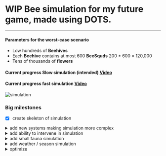 # WIP Bee simulation for my future game, made using DOTS.
---
#### Parameters for the worst-case scenario
- Low hundreds of **Beehives**
- Each **Beehive** contains at most 600 **BeeSquds** 200 * 600 = 120,000
- Tens of thousands of **flowers**

#### Current progress Slow simulation (intended) [Video](https://drive.google.com/file/d/1jFfCPzz5Y7dMGNWluuDpKLoI_0QAFORi/view?usp=drive_link)

#### Current progress fast simulation [Video](https://drive.google.com/file/d/1-FVoWj1hFmqo6VeFbdxkRGfWAuSVkKQQ/view?usp=drive_link)

![simulation](https://github.com/DangerRad/BeeSimulation/assets/21123909/5564c069-a676-4ea0-aa4f-8a7c5801b366)

### Big milestones 
- [x] create skeleton of simulation
<details>
  <summary>add new systems making simulation more complex</summary>
  
- [x] add food consumption
- [X] add mites 
- [x] bee dying probability on curve, with different parameters affecting mortality - weather/mites/etc
- [x] beehive size dependent on food stored 
- [x] Queen life cycle
- [x] random genes based on species 
- [ ] beehive conditions - ventilation/temperature/space/..

</details>
<details>
  <summary>add ability to intervene in simulation</summary>
  WIP
</details>
<details>
  <summary>add small fauna simulation</summary>
  WIP
</details>
<details>
  <summary>add weather / season simulation</summary>
  WIP
</details>
<details>
  <summary>optimize</summary>
  WIP
</details>
